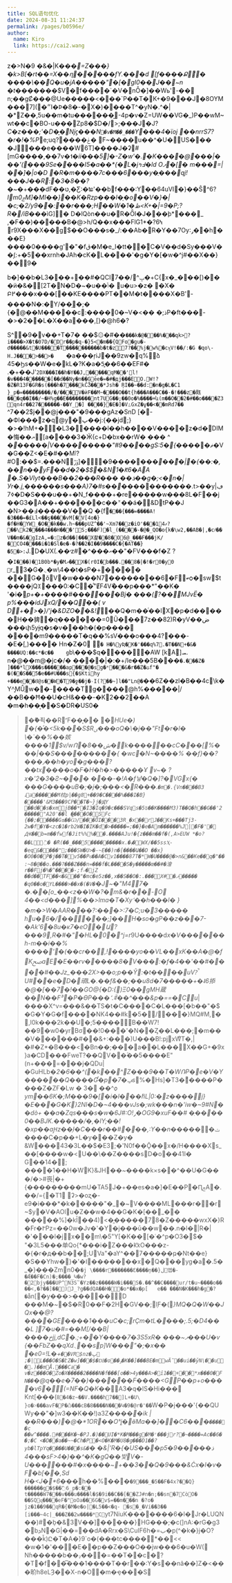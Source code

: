 ```yaml
---
title: SQL语句优化
date: 2024-08-31 11:24:37
permalink: /pages/b0596e/
author: 
  name: Kiro
  link: https://cai2.wang
---
```

z�>N�9 �&�|K��_�=Z���}�k>B[�rt��=X��ղ�����fY.���d
[f����Ք݉�
����\��Q�u�jA�����"�[� gI0��J��~n	�t��_�����$V�f����`�V�nȬ�]��Wь'-��
n;��gȻ���@Ue�����<���`P��T�K+�9���J�8OYM���7](�״I�Ϸ�8�-�X�)����T^�yN�.^�|�*Z��,5u��m�tu������̮-4p�v�Z=UW��VG�_)P��wM~ԝt��c�BO-u���Zp8�$D�/>;���J�J?_C�z���;'�D�ͅ�ǋϛ���N`�v�M��_���`Y���4�ϊoj	��nrrS7?�r�!�%P_e;uq?����ݟ�
F~����u��^�U�US���
�J���e����W6T]����J�ʡ#[mG����,��7v�˦_�ii���5]�-Z�w'� .�K����@���|�
��'(���9Se����I5�a��*{�L�j߃ߤ�ld
Oފ�[�	m���=|��]�|o�D �R�m����7c���6���y�ֻ���qj!���J��R:�3�8��?�_~�+���dF��ט,�Ƹ:�ʨ'��bf���:Y��64uVI�}��Ŝ^6?_Im0ݼM]�MI��}��K�Rzp���I�ֶ�o��V�}�|�c;�2 /y9��:�� r� ��;H��W�1�ظ<K+�|=9 �P;?R�/iB�_��ìG]�
D�lQòn��u�R�ȪI�J���þ*���_ ,�F��)�����B�@>h/Q��x���FlG1*�?6Ϟ r9X���X��g$��O���s�_/:��Ab�R�Y��7Ѹ:ݛ��h���E}����0����g'�"�fڨ�M�e_I�tt��۫C�V��d�Sy���V��(̦:+�5��xrnh�JAh�cK�L����'�g�Y�[�w�^j#��X��}��9�

b�]��b�L3���+��#�QCI7��/^ݒ�+C{x�_���[)���ӥ�&�[2T�N�D�~�u��ݴ� u�u>�z� �X�
Բ߂���x���[��KE����PT��M�t����X�B'-����N�:�Y/��֣�;�
{�@��M�����c:����\0�~V�<��
�;ذP�ft ���-�>�2��L�X��a���,[}�@h6�?

S^�9�v��+T�7�
��$۞�\#��`���k�@���%���qk>?i����>X�t�07D/�Dr��p�q-�}5<�m��{QFo݌�gu�-Ժ�����&t�U����T����������b�t�z7?��%j�w%�cӽV!��/:�G
�qo\-H.J���>��>�	`�a���ŗiJ��9zw�q%ձ	45�Ϧs��W�e�kL�?K�a�5̥��6��EF#�
.�+��J'`2DX���I��h�Y��J,�����qM��'l!�v���4������[��d��Ny�n��Gēe�=�#�дj���EO.W!?�Z�R13F�GR�s(���h�7���kČǮ���*Jsh� ŖI��~��d:�n�g�L�C1
}_p�=���������/�/���V�ѝF��M~����O��t{h���A���C��-�!���z�㼲 ���q��I��/~�H%g��E��������nt7UG��;��0o�%����+և(m��O��2�#��o����Z3qn4r��27������-��Y_�]
����}�Ε�]�VߑGxZ�ұ��<��mRd7��
`^7��2$j��@j���"�9���gAz�SnD
[�-�Фl���z�q@y�پ��j:{��jd;}�>�!hM+��L3�����l��h����V����z�d�DIM�悔��ޔ[a����3�Ӝ{c+D�bx��rW�
���
^	�_�����|V���������"#9����gS:5�{��_���ޘ�V�G��Z<�E�#��Mٲ?#O:��$=.���Nݹڙ]��9����_�����ۖ�|�{��:�,��n��yF��d�2�$$�&N1�Ԟ6�AA
�.S�VIyt���B��2���R��� ��ܪ��g�;<�n�|Уr�.j,������s���A}7�#s����_���������.t>��yڢ|ߦ7�D�S���u��+�N_f����+�re�����w���8L�F��j��G3�՘A��+������c��꭛��á�&DtP��J �N>��߃�����V��Q
�{f`�ׅ��{���=����A!�3���=�£Ll<��ȿ����vM[�V[4o�}�f�H�ҮW_�O��k��w.h~���pUZ^��'~Xm7��z�iO'���1ޤ4?�͍�\k2����4���H���'S;�ۜ��F)�l_(����-�@�_QO�o{k�\w2,��AB�|,�c҂��V��m�&�gIzΑ,=�:z�d��|���X좙��8�O6@_���F���jK/�CO4����i�1�Sl�e�-�?��2�I��9����C�{�AT��}�5�>:`J.\D�UX(.��˒z#�^���އ��"�FV���f�Z ?�`I���)�1B0b*�y�Mޛ��X�(r0I�b� ��.��8�|�!�r0�y0	`r_3�G�܆�w\4��t�sP�+����
��G�޹ǒV�w����N7��������6�Fބѻ�sw$t����jQꘉ���0:�C�ͣ"ɆF4Vޯ���p���*"��K� '�i�_p+�+����#������Bj� ���(?��MJvЁ�	p%���idJxQ/��Q��( v\
D+�>�}/'j�&DZO��&!_��Q�m��ͨ��lX�p�d�����H��貏�q������\=0Ũ���7z��82)R�yV��ض
���փ5yɉq�s�v���h�(�p���� ����m9�����T�q��%sV���o���4?���-�E�[,)����
Hn�Z�0 `� H�%yƦ� K�'���q%7.�T��N+�&� ����UQ: ��c*�c��	g`b\���$q�����AW	[kA]ܚ.
n�@��m@�jc�/� ����|�:�+/le���5B���`�.���Z� ]���*lX���s������ap���@�sg�ˣ���&�r��Z�ٹf"�	�(��S��͋5�e��#U���s{�$Ktihy
+���e��Ȣ@s��W�T9�ջ��j�٠I(?��~]l��"Ln@�`��6 Z��zl�B��4c\k�Y^̥MŮְw��-����Tg����@h%�����|/��B��Ħ��U�cH&���-�K2��2��A �m�h��͔��S�DR�US0�
>��ޫ죅��RʳF��̞��
�*HUe�)	�{�ͤ�<5k ���S$Rٸ���oQ�\�j��"Ft�r�l�	\�`��%��姟����1$v/wՈ�8��ش�k������cC���[%� ��|��S��������\�{
�wc�N~����%	��f}��?���٫��һ�yo�g���?��tx����o�F�H�h�>�����Ұ
v~�	?x�'2�3�Ƨ~���
���-�!A�f냫�Q�]?�VGx{�
���G����uB�;�j�;���<�R���.`�m�.{Vn����B3
ۀa������M枕p|��g8+��9�C����%���Ι�B}�����'&M3���9CP��T�~}j�ԬY	��d��s�xmjB� �*�I3�Iq�9�c���SVqs�5ʦ��K����M3)T��Q�h��G��'2�����"A20'��l
ީ����O�SFc
{��;�����G±��Ѡ/���ŮI���3R_�x��rJ��Ks+���Tj3-׃2w�f�Y�<zc�1�rb2W�I�IK�d�>�����=;��}�e�Αm������%J|ެ�F�'�	 Ԫ��b=m��fwf�Jit%%%ٓ��.����AJu!�{z���m��f�(,A>EՄW
*�o?��L߫� �ؕR(��_���5���������x.�ܙ�WX/��5ssⲬ-�eq&����";���SW�U>�-~E��)n�[����Ա��D ��x}�O0�0�P�j��T�v5��Pϭ��A�Cv1����87T�*W�U����@�>n&��Ke��q�"��:~8�@��o.���?���Z���n=���f�L����S�y�����œ��#�澮r��Fj�%�^���׼�-;fޚ�jZ
��d��TF��<�&��"�mc�e5z ��,x��S��O�:.���X#�ޛ����� �q0��o�YL����>��x�(�V�`�J~�"M4ͅ7� �.��[o_��<z��W�?�m&�r��-O	4��<d���]%��>lma�T�Xyՙ� �h���l� }�m�>W�AAR���?:���>:7�C;u�3�����	hu�6�/�����;]��H�so�gP��z���7-�Ak'6�8u�ĸ7�eO�Ա?���9,R�#�" �HL�0�^j=r*9U����d*x�V������h-m��i��%
����'�(� �cr��,!����yo��VL��xK��A�@�fKﰠaE�E��ּrv�����8�V���:�f�4��'��#����#��Jz_���2X>��o;p�� Ŷ:�t����uV?̚U#��e�D�頑L�.��f&��;��u8d�7�����+�˨6掭�@�[��7�!��GO@{�D:{)Ξ0��gMH蔵��N��F³�P�ϴP���՚.ꎠ��^���&p�==�Cu*|����X^v=���&��TS�t�C����C�L���[�b��"�$�G�Y�G�f����NK4��# k�5�/���}MQ#M,�,l0k���2k��U�;5����B��W7!��9�w0�yrBσ��!0���'�N��Ȥ��L���;�m���V������#��&+:���)U���B!:pjxWͣT�,|�#�Z*�B���<�Bn��;���a��L���X��G+�9x}a�CD���FweT?��QV��۫��5����E"(n+���=���j�QDu|�GuHLb�*2�6��^(�k��^Z���9��T�WՌP�e�V�Y������Q����Ɠ�p�ݡ�7s*%� Hs]�T3�ު����P����Z�ZҒ�Lw
� 3�	��^*ѻ
ym��6K�;M���9�[�i�l���h҇L|0:�z����ϳ}�E���G�K}2NI�D�~4���vJs�;wk���n�'iw�~9#N��dò+	��a�Zqs���s�w�6J#:O!ݛ�OG9�xuF��#
�ֽ����
0��BJK.�����/�,�IY;��!�xp��aԨz��֧I�C���r��#���,:Y��n�*�����ݖ����C�p��+L�y���Z�y�
&W���43�3L��$�E3;�'N0f��Ǭ��x�/H����Xs_��[����w�<U��\��Z����sD�o� �41I� G��14�; ����1��H�WK}&JH��~����k×s��^��U�G���/�>#䘮|�+{���������mU�TA5J�+��es�a�]�E��P�ԤݘA�.��/={�T1
ʡ>�oʐ�-e9�i���*�k�����"�_�~V����ML���r��r~$y�V�AOlu�Z��w�4��G�K�[��_��	�����%]�kĪ��4)<�͈�����78�Z�����wxX�}R�Fr�ՒPz=��0w�Jv�'�Y�j���ū��w��.n�l�|R�|�'�׷��l�jx��m\�5"Y[�K��[�ʿ�^p�O3�$�
"�3L5���单Qo{*���i�Z���k͡xO���z-�{�r�д��b��;UVa"�aY^��7�����ҏ�Nt��e}�S��Yhw�}�'�ߊ�������x�Q���yg�a�.5�
_�}���Zmn0�`�j
\����r�������Ɛ����ņ��}ڶ똅�-�Ǽ��F�Cn)�;����_Կ�w?�2bjy���UP^N3S՟�Yz��z�����W�i���S�.��^��C����ur/t�u~����o����<,�?��]��)J_?g��dQA��H��o*��x�p[	e��
��� N�K���h�g�?�`ån[�y���>�����D	���M�~�$�R0��F�2H�GV��;l֤F�(*}MQ�Q�W��JQx��@?����GE����1���uC�c;rҪm�tL����;.5;�D4���L	]7�u�#=��M[/��B|����خjj,dC�.;+��Y����7�3S5xR� ���~ފ���U�v
{��FbZ��qXd܆��sp]W���"�;�x��
�e0=!L�+`��VR$nz�ڀ
;�|L���O�S�էZ�w]���$�ǅ�o��ٶ�K��]���BE�mwǞ��ui��ȳN\��u�.)��mÅ.���Ca໻� v�z���O�Zo�X�����2����N�f���[o��>4y��� A>�ȋ1��+��*x���0�FN��`�@q��e�7��)������F����<GP��p+o����v6�(=NF�Q�K�*�A3�q�lS�Hi���
Knt[���(`8�4�z~��V.����h7��]L+�U\
}o�˃���avF�P�ѽ���cB�8����N���Կ�9�@r�'�ۜ�`W�P�j���'{��QUWy��"�]w3��K��!)a3Z��_���ik
|��R���)꬧�@�*1OR޼��Oˢ۪j�ӫMa��]�׬�C6���`�����c
��w^����.#���K�~�PJ. �)��UI�*K�M���g֐�M�ʳ���jr?�~����=Ac��6��;�C
<�D��a��~~�Ch�P�<O�K�M�U8�g���D1��?yb�lTpYq����U���s&�`�	�&|'R�{�US���p5�9ذ���*��	���4sF>4�)��^�K�gQ��밫V�-U������*#�x����~+��3��Q�9���&Ċx�I�v�F�b[��,Sd
H�<J�*6�� _�h��%���`�9���_�5��F�4x?��Q}������g�$��߰6_p�:��
t�����W7���v���u����l�$�9i��C��[��ZJ#n�n;��sn�7CòO�	��SQɋ����eF�"oOa��6G�v$=��m���n
�?o�
jz�1��9��qR�{�M�e�o|�L5��<�q-	�s�_�Vi��3��
[i���~4c|_���Z��2w����*C `yt7NiuK�������6�I�Jr�LUQN��)#�b̩�&3V��]�����}HG���;�c(]nA:�rG�g3�bܕN�G|��=��dA�Rrx�S\CuIF6h�=ب�p(^�k�}j�O?���ǩ)Ը�T�A�}9`o�(���tc����*��<<
�w�1�'���E��p��Z���O��jw���6�u�W(
Nɦ�����b��ݚ���=��T��c�?�T�f��͡���1����T��r��:Y�s��nâ��\]Z�<���畍h8eLȜ��X-n�O�m�ҿ���S
